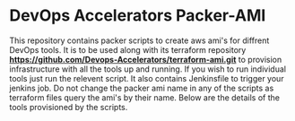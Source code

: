 # DevOps Accelerators Packer-AMI

This repository contains packer scripts to create aws ami's for diffrent DevOps tools. It is to be used along with its terraform
repository **https://github.com/Devops-Accelerators/terraform-ami.git** to provision infrastructure with all the tools up and running.
If you wish to run individual tools just run the relevent script. It also contains Jenkinsfile to trigger your jenkins job. Do not
change the packer ami name in any of the scripts as terraform files query the ami's by their name. Below are the details of the tools
provisioned by the scripts.

